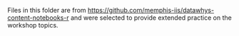 Files in this folder are from https://github.com/memphis-iis/datawhys-content-notebooks-r and were selected to provide extended practice on the workshop topics.